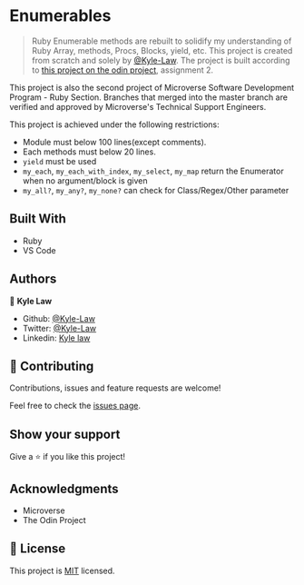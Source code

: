 # Enumerables

> Ruby Enumerable methods are rebuilt to solidify my understanding of Ruby Array, methods, Procs, Blocks, yield, etc. This project is created from scratch and solely by [@Kyle-Law](https://github.com/Kyle-Law). The project is built according to [this project on the odin project](https://www.theodinproject.com/courses/ruby-programming/lessons/advanced-building-blocks), assignment 2.

This project is also the second project of Microverse Software Development Program - Ruby Section. Branches that merged into the master branch are verified and approved by Microverse's Technical Support Engineers.

This project is achieved under the following restrictions:
- Module must below 100 lines(except comments).
- Each methods must below 20 lines.
- `yield` must be used
- `my_each`, `my_each_with_index`, `my_select`, `my_map` return the Enumerator when no argument/block is given
- `my_all?`, `my_any?`, `my_none?` can check for Class/Regex/Other parameter

## Built With

- Ruby
- VS Code

## Authors

👤 **Kyle Law**

- Github: [@Kyle-Law](https://github.com/Kyle-Law)
- Twitter: [@Kyle-Law](https://twitter.com/ZhunKhing)
- Linkedin: [Kyle law](https://www.linkedin.com/in/kyle-lawzhunkhing/)

## 🤝 Contributing

Contributions, issues and feature requests are welcome!

Feel free to check the [issues page](https://github.com/Kyle-Law/Enumerables/issues).

## Show your support

Give a ⭐️ if you like this project!

## Acknowledgments

- Microverse
- The Odin Project

## 📝 License

This project is [MIT](https://github.com/Kyle-Law/Enumerables/blob/master/LICENSE) licensed.
